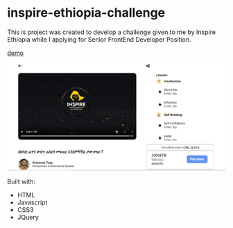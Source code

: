 # inspire-ethiopia-challenge

This is project was created to develop a challenge given to me by Inspire Ethiopia while I applying for Senior FrontEnd Developer Position.

[demo](https://inspire-ethiopia-challenge.vercel.app/)

![Design](https://raw.githubusercontent.com/drjseifu1991/inspire-ethiopia-challenge/master/asset/design-for-desktop-mode.png)

Built with:

- HTML
- Javascript
- CSS3
- JQuery

